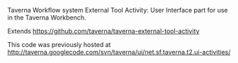 Taverna Workflow system External Tool Activity: User Interface part for use in the Taverna Workbench.

Extends https://github.com/taverna/taverna-external-tool-activity

This code was previously hosted at http://taverna.googlecode.com/svn/taverna/ui/net.sf.taverna.t2.ui-activities/